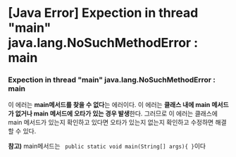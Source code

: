 # [Java Error] Expection in thread "main" java.lang.NoSuchMethodError : main

### **Expection in thread "main" java.lang.NoSuchMethodError : main**
이 에러는 **main메서드를 찾을 수 없다**는 에러이다. 이 에러는 **클래스 내에 main 메서드가 없거나 main 메서드에 오타가 있는 경우 발생**한다. 그러므로 이 에러는 클래스에 main 메서드가 있는지 확인하고 있다면 오타가 있는지 없는지 확인하고 수정하면 해결할 수 있다.

**참고)** main메서드는 ```
public static void main(String[] args){ }```이다